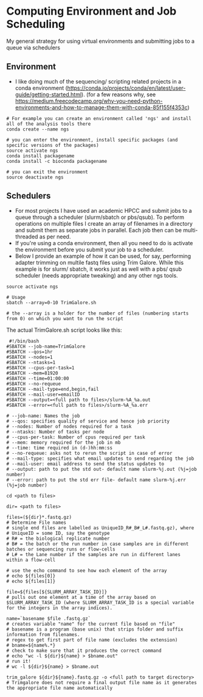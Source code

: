 # Computing Environment and Job Scheduling
My general strategy for using virtual environments and submitting jobs to a queue via schedulers

## Environment
- I like doing much of the sequencing/ scripting related projects in a conda environment (https://conda.io/projects/conda/en/latest/user-guide/getting-started.html). (for a few reasons why, see https://medium.freecodecamp.org/why-you-need-python-environments-and-how-to-manage-them-with-conda-85f155f4353c)

```
# For example you can create an environment called 'ngs' and install all of the analysis tools there
conda create --name ngs

# you can enter the environment, install specific packages (and specific versions of the packages)
source activate ngs
conda install packagename
conda install -c bioconda packagename

# you can exit the environment
source deactivate ngs

```

## Schedulers
- For most projects I have used an academic HPCC and submit jobs to a queue through a scheduler (slurm/sbatch or pbs/qsub).  To perform operations on multiple files I create an array of filenames in a directory and submit them as separate jobs in parallel. Each job then can be multi-threaded as per need.
- If you're using a conda environment, then all you need to do is activate the environment before you submit your job to a scheduler. 
- Below I provide an example of how it can be used, for say, performing adapter trimming on multile fastq files using Trim Galore. While this example is for slurm/ sbatch, it works just as well with a pbs/ qsub scheduler (needs appropriate tweaking) and any other ngs tools.

```
source activate ngs

# Usage
sbatch --array=0-10 TrimGalore.sh 

# the --array is a holder for the number of files (numbering starts from 0) on which you want to run the script

```

The actual TrimGalore.sh script looks like this:

```
 #!/bin/bash
#SBATCH --job-name=TrimGalore
#SBATCH --qos=1hr
#SBATCH --nodes=1
#SBATCH --ntasks=1
#SBATCH --cpus-per-task=1
#SBATCH --mem=81920
#SBATCH --time=01:00:00
#SBATCH --no-requeue
#SBATCH --mail-type=end,begin,fail
#SBATCH --mail-user=emailID
#SBATCH --output=<full path to files>/slurm-%A_%a.out
#SBATCH --error=<full path to files>/slurm-%A_%a.err

# --job-name: Names the job
# --qos: specifies quality of service and hence job priority
# --nodes: Number of nodes required for a task
# --ntasks: Number of tasks per node
# --cpus-per-task: Number of cpus required per task
# --mem: memory required for the job in mb
# --time: time required in (d-)hh:mm:ss
# --no-requeue: asks not to rerun the script in case of error
# --mail-type: specifies what email updates to send regarding the job
# --mail-user: email address to send the status updates to
# --output: path to put the std out- default name slurm-%j.out (%j=job number)
# --error: path to put the std err file- default name slurm-%j.err (%j=job number)

cd <path to files>

dir= <path to files>

files=(${dir}*.fastq.gz)
# Determine File names 
# single end files are labelled as UniqueID_R#_B#_L#.fastq.gz), where
# UniqueID = some ID, say the genotype
# R# = the biological replicate number 
# B# = the batch or the run number in case samples are in different batches or sequencing runs or flow-cells 
# L# = the Lane number if the samples are run in different lanes within a flow-cell

# use the echo command to see how each element of the array
# echo ${files[0]}
# echo ${files[1]}

file=${files[${SLURM_ARRAY_TASK_ID}]}
# pulls out one element at a time of the array based on $SLURM_ARRAY_TASK_ID (where SLURM_ARRAY_TASK_ID is a special variable for the integers in the array indices).

name=`basename $file .fastq.gz`
# creates variable "name" for the current file based on "file"
# basename is a program (base unix) that strips folder and suffix information from filenames.
# regex to get first part of file name (excludes the extension)
# bname=${name%.*}
# check to make sure that it produces the correct command
# echo "wc -l ${dir}${name} > $bname.out"
# run it!
# wc -l ${dir}${name} > $bname.out

trim_galore ${dir}${name}.fastq.gz -o <full path to target directory>
# Trimgalore does not require a final output file name as it generates the appropriate file name automatically

```
